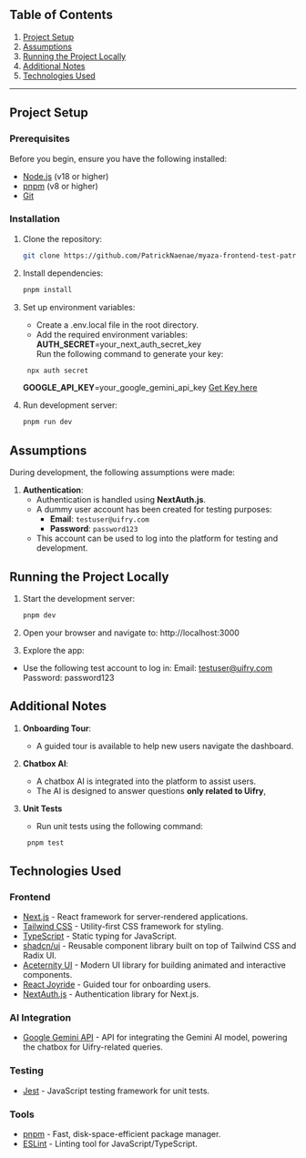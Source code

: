 ## Table of Contents

1. [Project Setup](#project-setup)
2. [Assumptions](#assumptions)
3. [Running the Project Locally](#running-the-project-locally)
4. [Additional Notes](#additional-notes)
5. [Technologies Used](#technologies-used)

---

## Project Setup

### Prerequisites

Before you begin, ensure you have the following installed:

- [Node.js](https://nodejs.org/) (v18 or higher)
- [pnpm](https://pnpm.io/) (v8 or higher)
- [Git](https://git-scm.com/)

### Installation

1. Clone the repository:

   ```bash
   git clone https://github.com/PatrickNaenae/myaza-frontend-test-patrick-naenae.git

   ```

2. Install dependencies:

   ```bash
   pnpm install

   ```

3. Set up environment variables:

   - Create a .env.local file in the root directory.
   - Add the required environment variables:
     **AUTH_SECRET**=your_next_auth_secret_key  
     Run the following command to generate your key:

   ```bash
    npx auth secret

   ```

   **GOOGLE_API_KEY**=your_google_gemini_api_key [Get Key here](https://aistudio.google.com/apikey)

4. Run development server:

   ```bash
   pnpm run dev

   ```

## Assumptions

During development, the following assumptions were made:

1. **Authentication**:
   - Authentication is handled using **NextAuth.js**.
   - A dummy user account has been created for testing purposes:
     - **Email**: `testuser@uifry.com`
     - **Password**: `password123`
   - This account can be used to log into the platform for testing and development.

## Running the Project Locally

1. Start the development server:

   ```bash
   pnpm dev

   ```

2. Open your browser and navigate to:
   http://localhost:3000

3. Explore the app:

- Use the following test account to log in:
  Email: testuser@uifry.com
  Password: password123

## Additional Notes

1. **Onboarding Tour**:

   - A guided tour is available to help new users navigate the dashboard.

2. **Chatbox AI**:

   - A chatbox AI is integrated into the platform to assist users.
   - The AI is designed to answer questions **only related to Uifry**,

3. **Unit Tests**

   - Run unit tests using the following command:

   ```bash
    pnpm test

   ```

## Technologies Used

### Frontend

- [Next.js](https://nextjs.org/) - React framework for server-rendered applications.
- [Tailwind CSS](https://tailwindcss.com/) - Utility-first CSS framework for styling.
- [TypeScript](https://www.typescriptlang.org/) - Static typing for JavaScript.
- [shadcn/ui](https://ui.shadcn.com/) - Reusable component library built on top of Tailwind CSS and Radix UI.
- [Aceternity UI](https://aceternity.com/) - Modern UI library for building animated and interactive components.
- [React Joyride](https://github.com/gilbarbara/react-joyride) - Guided tour for onboarding users.
- [NextAuth.js](https://next-auth.js.org/) - Authentication library for Next.js.

### AI Integration

- [Google Gemini API](https://aistudio.google.com/prompts/new_chat) - API for integrating the Gemini AI model, powering the chatbox for Uifry-related queries.

### Testing

- [Jest](https://jestjs.io/docs/getting-started) - JavaScript testing framework for unit tests.

### Tools

- [pnpm](https://pnpm.io/) - Fast, disk-space-efficient package manager.
- [ESLint](https://eslint.org/) - Linting tool for JavaScript/TypeScript.
